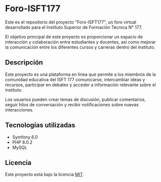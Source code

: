 # Foro-ISFT177

Este es el repositorio del proyecto "Foro-ISFT177", un foro virtual desarrollado para el Instituto Superior de Formación Técnica N° 177.

El objetivo principal de este proyecto es proporcionar un espacio de interacción y colaboración entre estudiantes y docentes, así como mejorar la comunicación entre los diferentes cursos y carreras dentro del instituto.

## Descripción

Este proyecto es una plataforma en línea que permite a los miembros de la comunidad educativa del ISFT 177 comunicarse, intercambiar ideas y recursos, participar en debates y acceder a información relevante sobre el instituto. 

Los usuarios pueden crear temas de discusión, publicar comentarios, seguir hilos de conversación y recibir notificaciones sobre nuevas interacciones.

## Tecnologías utilizadas

- Symfony 6.0
- PHP 8.0.2
- MySQL

## Licencia

Este proyecto está bajo la licencia [MIT](LICENSE).
